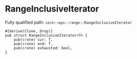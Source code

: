 # RangeInclusiveIterator

Fully qualified path: `core::ops::range::RangeInclusiveIterator`

<pre><code class="language-rust">#[derive(Clone, Drop)]
pub struct RangeInclusiveIterator&lt;T&gt; {
    pub(crate) cur: T,
    pub(crate) end: T,
    pub(crate) exhausted: bool,
}</code></pre>

